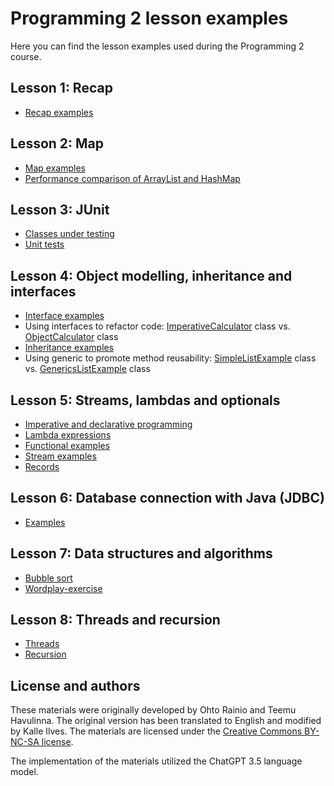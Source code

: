 # Programming 2 lesson examples

Here you can find the lesson examples used during the Programming 2 course.

## Lesson 1: Recap

- [Recap examples](./src/main/java/lesson1/Lesson1.java)

## Lesson 2: Map

- [Map examples](./src/main/java/lesson2/Lesson2.java)
- [Performance comparison of ArrayList and HashMap](./src/main/java/lesson2/LotsOfData.java)

## Lesson 3: JUnit

- [Classes under testing](./src/main/java/lesson3)
- [Unit tests](./src/test/java/lesson3)

## Lesson 4: Object modelling, inheritance and interfaces

- [Interface examples](./src/main/java/lesson4/ShapeInterface.java)
- Using interfaces to refactor code: [ImperativeCalculator](./src/main/java/lesson4/ImperativeCalculator.java) class vs. [ObjectCalculator](./src/main/java/lesson4/ObjectCalculator.java) class
- [Inheritance examples](./src/main/java/lesson4/VehicleInheritance.java)
- Using generic to promote method reusability: [SimpleListExample](./src/main/java/lesson4/SimpleListExample.java) class vs. [GenericsListExample](./src/main/java/lesson4/GenericsListExample.java) class

## Lesson 5: Streams, lambdas and optionals

- [Imperative and declarative programming](./src/main/java/lesson5/ImperativeDeclarative.java)
- [Lambda expressions](./src/main/java/lesson5/FunctionalCalculator.java)
- [Functional examples](./src/main/java/lesson5/BasicFunctionalExamples.java)
- [Stream examples](./src/main/java/lesson5/StreamExamples.java)
- [Records](./src/main/java/lesson5/helpers/Person.java)

## Lesson 6: Database connection with Java (JDBC)

- [Examples](./src/main/java/lesson6/Lesson6.java)

## Lesson 7: Data structures and algorithms

- [Bubble sort](./src/main/java/lesson7/BubbleSort.java)
- [Wordplay-exercise](https://github.com/ohjelmointi2/wordplay-exercise/)

## Lesson 8: Threads and recursion

- [Threads](./src/main/java/lesson8/thread)
- [Recursion](./src/main/java/lesson8/recursion/RecursionExample.java)

## License and authors

These materials were originally developed by Ohto Rainio and Teemu Havulinna. The original version has been translated to English and modified by Kalle Ilves. The materials are licensed under the [Creative Commons BY-NC-SA license](https://creativecommons.org/licenses/by-nc-sa/4.0/).

The implementation of the materials utilized the ChatGPT 3.5 language model.
